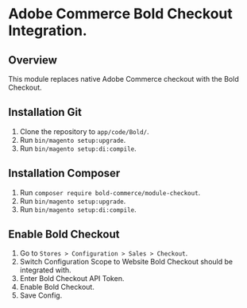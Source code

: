 # Adobe Commerce Bold Checkout Integration.

## Overview
This module replaces native Adobe Commerce checkout with the Bold Checkout.

## Installation Git
1. Clone the repository to `app/code/Bold/`.
2. Run `bin/magento setup:upgrade`.
3. Run `bin/magento setup:di:compile`.

## Installation Composer
1. Run `composer require bold-commerce/module-checkout`.
2. Run `bin/magento setup:upgrade`.
3. Run `bin/magento setup:di:compile`.

## Enable Bold Checkout
1. Go to `Stores > Configuration > Sales > Checkout`.
2. Switch Configuration Scope to Website Bold Checkout should be integrated with.
3. Enter Bold Checkout API Token.
4. Enable Bold Checkout.
5. Save Config.
